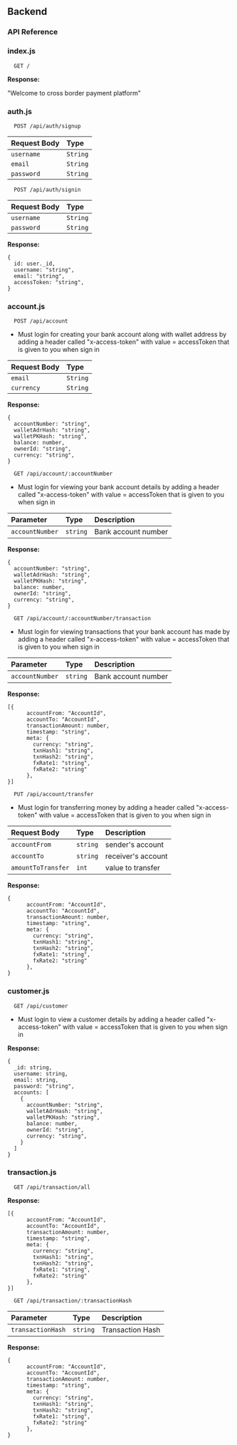 ## Backend

### API Reference

### index.js

```http
  GET /
```

**Response:**

"Welcome to cross border payment platform"

### auth.js

```http
  POST /api/auth/signup
```

| Request Body | Type     |
| :----------- | :------- |
| `username`   | `String` |
| `email`      | `String` |
| `password`   | `String` |

```
  POST /api/auth/signin
```

| Request Body | Type     |
| :----------- | :------- |
| `username`   | `String` |
| `password`   | `String` |

**Response:**

```
{
  id: user._id,
  username: "string",
  email: "string",
  accessToken: "string",
}
```

### account.js

```http
  POST /api/account
```

- Must login for creating your bank account along with wallet address
  by adding a header called "x-access-token" with value = accessToken that is given to you when sign in

| Request Body | Type     |
| :----------- | :------- |
| `email`      | `String` |
| `currency`   | `String` |

**Response:**

```
{
  accountNumber: "string",
  walletAdrHash: "string",
  walletPKHash: "string",
  balance: number,
  ownerId: "string",
  currency: "string",
}
```

```http
  GET /api/account/:accountNumber
```

- Must login for viewing your bank account details
  by adding a header called "x-access-token" with value = accessToken that is given to you when sign in

| Parameter       | Type     | Description         |
| :-------------- | :------- | :------------------ |
| `accountNumber` | `string` | Bank account number |

**Response:**

```
{
  accountNumber: "string",
  walletAdrHash: "string",
  walletPKHash: "string",
  balance: number,
  ownerId: "string",
  currency: "string",
}
```

```http
  GET /api/account/:accountNumber/transaction
```

- Must login for viewing transactions that your bank account has made
  by adding a header called "x-access-token" with value = accessToken that is given to you when sign in

| Parameter       | Type     | Description         |
| :-------------- | :------- | :------------------ |
| `accountNumber` | `string` | Bank account number |

**Response:**

```
[{
      accountFrom: "AccountId",
      accountTo: "AccountId",
      transactionAmount: number,
      timestamp: "string",
      meta: {
        currency: "string",
        txnHash1: "string",
        txnHash2: "string",
        fxRate1: "string",
        fxRate2: "string"
      },
}]
```

```http
  PUT /api/account/transfer
```

- Must login for transferring money
  by adding a header called "x-access-token" with value = accessToken that is given to you when sign in

| Request Body       | Type     | Description        |
| :----------------- | :------- | :----------------- |
| `accountFrom`      | `string` | sender's account   |
| `accountTo`        | `string` | receiver's account |
| `amountToTransfer` | `int`    | value to transfer  |

**Response:**

```
{
      accountFrom: "AccountId",
      accountTo: "AccountId",
      transactionAmount: number,
      timestamp: "string",
      meta: {
        currency: "string",
        txnHash1: "string",
        txnHash2: "string",
        fxRate1: "string",
        fxRate2: "string"
      },
}
```

### customer.js

```http
  GET /api/customer
```

- Must login to view a customer details
  by adding a header called "x-access-token" with value = accessToken that is given to you when sign in

**Response:**

```
{
  _id: string,
  username: string,
  email: string,
  password: "string",
  accounts: [
    {
      accountNumber: "string",
      walletAdrHash: "string",
      walletPKHash: "string",
      balance: number,
      ownerId: "string",
      currency: "string",
    }
  ]
}
```

### transaction.js

```http
  GET /api/transaction/all
```

**Response:**

```
[{
      accountFrom: "AccountId",
      accountTo: "AccountId",
      transactionAmount: number,
      timestamp: "string",
      meta: {
        currency: "string",
        txnHash1: "string",
        txnHash2: "string",
        fxRate1: "string",
        fxRate2: "string"
      },
}]
```

```http
  GET /api/transaction/:transactionHash
```

| Parameter         | Type     | Description      |
| :---------------- | :------- | :--------------- |
| `transactionHash` | `string` | Transaction Hash |

**Response:**

```
{
      accountFrom: "AccountId",
      accountTo: "AccountId",
      transactionAmount: number,
      timestamp: "string",
      meta: {
        currency: "string",
        txnHash1: "string",
        txnHash2: "string",
        fxRate1: "string",
        fxRate2: "string"
      },
}
```
